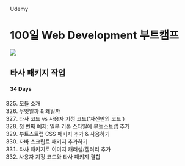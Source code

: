 Udemy

# 100일 Web Development 부트캠프

[<img src="https://img.shields.io/badge/github-%23121011.svg?style=for-the-badge&logo=github&logoColor=white" />](https://github.com/academind/100-days-of-web-development/)

## 타사 패키지 작업

#### 34 Days

325. 모듈 소개
326. 무엇일까 & 왜일까
327. 타사 코드 vs 사용자 지정 코드('자신만의 코드')
328. 첫 번째 예제: 일부 기본 스타일에 부트스트랩 추가
329. 부트스트랩 CSS 패키지 추가 & 사용하기
330. 자바 스크립트 패키지 추가하기
331. 타사 패키지로 이미지 캐러셀/갤러리 추가
332. 사용자 지정 코드와 타사 패키지 결합
